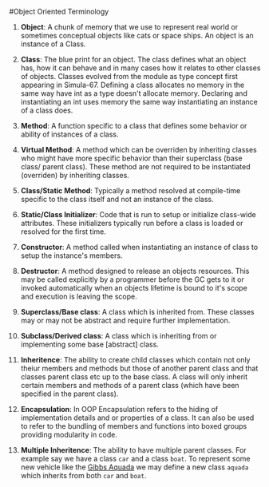 #Object Oriented Terminology


1. **Object**: A chunk of memory that we use to represent real world or sometimes conceptual objects
like cats or space ships.  An object is an instance of a Class.

2. **Class**: The blue print for an object.  The class defines what an object has, how it can behave and 
in many cases how it relates to other classes of objects.  Classes evolved from the module as type 
concept first appearing in Simula-67.  Defining a class allocates no memory in the same way have int
as a type doesn't allocate memory.  Declaring and instantiating an int uses memory the same way instantiating 
an instance of a class does.

3. **Method**:  A function specific to a class that defines some behavior or ability of instances of a class.

4. **Virtual Method**:  A method which can be overriden by inheriting classes who might have more specific behavior 
than their superclass (base class/ parent class).  These method are not required to be instantiated (overriden) by inheriting classes.

5. **Class/Static Method**: Typically a method resolved at compile-time specific to the class itself and not an instance of the class.

6. **Static/Class Initializer**:  Code that is run to setup or initialize class-wide attributes.  These initializers typically run before a class is loaded or resolved for the first time.

7. **Constructor**:  A method called when instantiating an instance of class to setup the instance's members.

8. **Destructor**:  A method designed to release an objects resources.  This may be called explicitly by a programmer before the GC gets to it or invoked automatically when an objects lifetime is bound to it's scope and execution is leaving the scope.

9. **Superclass/Base class**:  A class which is inherited from.  These classes may or may not be abstract and require further implementation.

10. **Subclass/Derived class**:  A class which is inheriting from or implementing some base [abstract] class. 

11. **Inheritence**:  The ability to create child classes which contain not only theiur members and methods but those of another parent class and that classes parent class etc up to the base class.  A class will only inherit certain members and methods of a parent class (which have been specified in the parent class).

12. **Encapsulation**:  In OOP Encapsulation refers to the hiding of implementation details and or properties of a class.  It can also be used to refer to the bundling of members and functions into boxed groups providing modularity in code.

13. **Multiple Inheritence**:  The ability to have multiple parent classes.  For example say we have a class `car` and a class `boat`.  To represent some new vehicle like the [Gibbs Aquada](http://en.wikipedia.org/wiki/Aquada) we may define a new class `aquada` which inherits from both `car` and `boat`.




